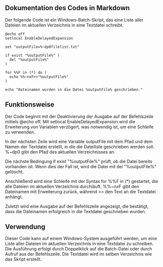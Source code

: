 ## Dokumentation des Codes in Markdown

Der folgende Code ist ein Windows-Batch-Skript, das eine Liste aller Dateien im aktuellen Verzeichnis in eine Textdatei schreibt.

```Batch
@echo off
setlocal EnableDelayedExpansion

set "outputFile=%~dp0filelist.txt"

if exist "%outputFile%" (
  del "%outputFile%"
)

for %%F in (*) do (
  echo %%~nxF>>"%outputFile%"
)

echo "Dateinamen wurden in die Datei %outputFile% geschrieben."
```

## Funktionsweise

Der Code beginnt mit der Deaktivierung der Ausgabe auf der Befehlszeile mittels @echo off. Mit setlocal EnableDelayedExpansion wird die Erweiterung von Variablen verzögert, was notwendig ist, um eine Schleife zu verwenden.

In der nächsten Zeile wird eine Variable outputFile mit dem Pfad und dem Namen der Textdatei erstellt, in die die Dateiliste geschrieben werden soll. %~dp0 gibt den Pfad des aktuellen Verzeichnisses an.

Die nächste Bedingung if exist "%outputFile%" prüft, ob die Datei bereits vorhanden ist. Wenn dies der Fall ist, wird die Datei mit del "%outputFile%" gelöscht.

Anschließend wird eine Schleife mit der Syntax for %%F in (*) gestartet, die alle Dateien im aktuellen Verzeichnis durchläuft. %%~nxF gibt den Dateinamen mit Erweiterung zurück, während >> den Text an die Textdatei anhängt.

Zuletzt wird eine Ausgabe auf der Befehlszeile angezeigt, die bestätigt, dass die Dateinamen erfolgreich in die Textdatei geschrieben wurden.


## Verwendung

Dieser Code kann auf einem Windows-System ausgeführt werden, um eine Liste aller Dateien im aktuellen Verzeichnis in eine Textdatei zu schreiben. Die Ausführung erfolgt durch Doppelklick auf die Batch-Datei oder durch Aufruf aus der Befehlszeile. Die Textdatei wird im selben Verzeichnis wie das Skript erstellt.

